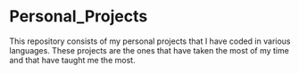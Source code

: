 # Personal_Projects
This repository consists of my personal projects that I have coded in various languages. These projects are the ones that have taken the most of my time and that have taught me the most.
